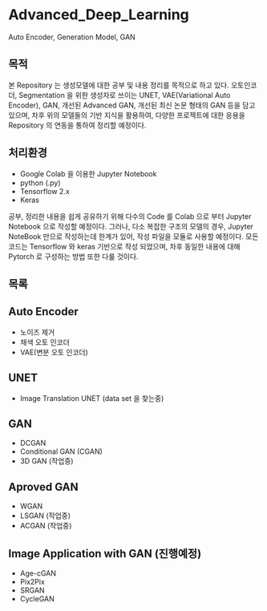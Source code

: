 # Advanced_Deep_Learning
Auto Encoder, Generation Model, GAN

## 목적
본 Repository 는 생성모델에 대한 공부 및 내용 정리를 목적으로 하고 있다.
오토인코더, Segmentation 을 위한 생성자로 쓰이는 UNET, VAE(Variational Auto Encoder), GAN, 개선된 Advanced GAN, 개선된 최신 논문 형태의 GAN 등을 담고 있으며, 
차후 위의 모델들의 기반 지식을 활용하여, 다양한 프로젝트에 대한 응용을 Repository 의 연동을 통하여 정리할 예정이다.

## 처리환경
- Google Colab 을 이용한 Jupyter Notebook
- python (.py)
- Tensorflow 2.x
- Keras

공부, 정리한 내용을 쉽게 공유하기 위해 다수의 Code 를 Colab 으로 부터 Jupyter Notebook 으로 작성할 예정이다. 
그러나, 다소 복잡한 구조의 모델의 경우, Jupyter NoteBook 만으로 작성하는데 한계가 있어, 작성 파일을 모듈로 사용할 예정이다.
모든 코드는 Tensorflow 와 keras 기반으로 작성 되었으며, 차후 동일한 내용에 대해 Pytorch 로 구성하는 방법 또한 다룰 것이다.

## 목록

## Auto Encoder
- 노이즈 제거
- 채색 오토 인코더
- VAE(변분 오토 인코더)

## UNET 
- Image Translation UNET (data set 을 찾는중)

## GAN 
- DCGAN
- Conditional GAN (CGAN)
- 3D GAN (작업중)

## Aproved GAN 
- WGAN 
- LSGAN (작업중)
- ACGAN (작업중)

## Image Application with GAN (진행예정)
- Age-cGAN 
- Pix2Pix
- SRGAN
- CycleGAN
